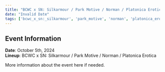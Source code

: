 ```yaml
---
title: "BCWC x SN: Silkarmour / Park Motive / Norman / Platonica Erotica"
date: "Invalid Date"
tags: ['bcwc_x_sn:_silkarmour', 'park_motive', 'norman', 'platonica_erotica']
---
```


## Event Information

**Date**: October 5th, 2024  
**Lineup**: BCWC x SN: Silkarmour / Park Motive / Norman / Platonica Erotica

More information about the event here if needed.

